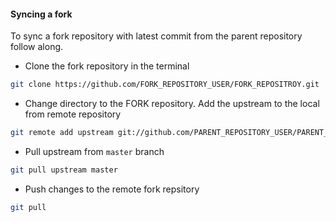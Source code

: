 #### Syncing a fork
To sync a fork repository with latest commit from the parent repository follow along.

- Clone the fork repository in the terminal
```bash
git clone https://github.com/FORK_REPOSITORY_USER/FORK_REPOSITROY.git
```

- Change directory to the FORK repository. Add the upstream to the local from remote repository
```bash
git remote add upstream git://github.com/PARENT_REPOSITORY_USER/PARENT_REPOSISTORY.git 
```

- Pull upstream from `master` branch
```bash
git pull upstream master
```

- Push changes to the remote fork repsitory
```bash
git pull
```
